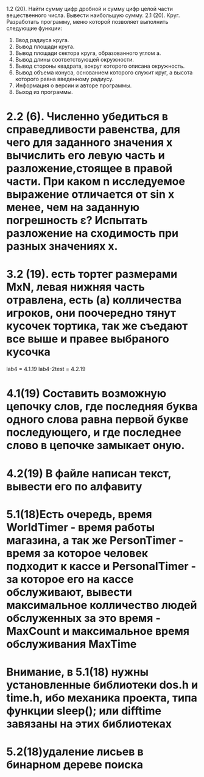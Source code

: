 1.2 (20). Найти сумму цифр дробной и сумму цифр целой части вещественного числа. Вывести наибольшую сумму.
 2.1 (20). Круг. Разработать программу, меню которой позволяет выполнить следующие функции:
1. Ввод радиуса круга.
2. Вывод площади круга.
3. Вывод площади сектора круга, образованного углом a.
4. Вывод длины соответствующей окружности.
5. Вывод стороны квадрата, вокруг которого описана окружность.
6. Вывод объема конуса, основанием которого служит круг, а высота которого равна введенному радиусу.
7. Информация о версии и авторе программы.
8. Выход из программы.
# 2.2 (6). Численно убедиться в справедливости равенства, для чего для заданного значения х вычислить его левую часть и разложение,стоящее в правой части. При каком n исследуемое выражение отличается от sin x менее, чем на заданную погрешность ε? Испытать разложение на сходимость при разных значениях х.
# 3.2 (19). есть тортег размерами MхN, левая нижняя часть отравлена, есть (а) колличества игроков, они поочередно тянут кусочек тортика, так же съедают все выше и правее выбраного кусочка
 lab4 = 4.1.19 lab4-2test = 4.2.19 
# 4.1(19) Составить возможную цепочку слов, где последняя буква одного слова равна первой букве последующего, и где последнее слово в цепочке замыкает оную.
# 4.2(19) В файле написан текст, вывести его по алфавиту 
# 5.1(18)Есть очередь, время WorldTimer - время работы магазина, а так же PersonTimer - время за которое человек подходит к кассе и PersonalTimer - за которое его на кассе обслуживают, вывести максимальное колличество людей обслуженных за это время - MaxCount и максимальное время обслуживания MaxTime 
# Внимание, в 5.1(18) нужны установленные библиотеки dos.h и time.h, ибо механика проекта, типа функции sleep(); или difftime завязаны на этих библиотеках
# 5.2(18)удаление лисьев в бинарном дереве поиска
